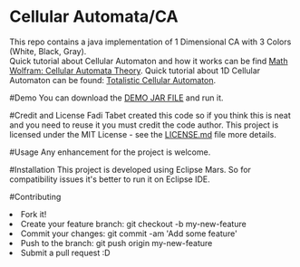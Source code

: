 # Cellular Automata/CA
This repo contains a java implementation of 1 Dimensional CA with 3 Colors (White, Black, Gray).<br/>
Quick tutorial about Cellular Automaton and how it works can be find <a target="_blank" href="http://mathworld.wolfram.com/CellularAutomaton.html">Math Wolfram: Cellular Automata Theory</a>.
Quick tutorial about 1D Cellular Automaton can be found: <a href="http://mathworld.wolfram.com/TotalisticCellularAutomaton.html">Totalistic Cellular Automaton</a>.

#Demo
You can download the <a href="https://raw.githubusercontent.com/tabet-f/CellularAutomaton-CA/master/CA-DEMO-BY-FADI-TABET.jar">DEMO JAR FILE</a> and run it.

#Credit and License
Fadi Tabet created this code so if you think this is neat and you need to reuse it you must credit the code author.
This project is licensed under the MIT License - see the <a href="https://github.com/tabet-f/CellularAutomata-CA/blob/master/LICENSE.md">LICENSE.md</a> file more details. 

#Usage
Any enhancement for the project is welcome. 

#Installation
This project is developed using Eclipse Mars. So for compatibility issues it's better to run it on Eclipse IDE.

#Contributing
<li>Fork it!</li>
<li>Create your feature branch: git checkout -b my-new-feature</li>
<li>Commit your changes: git commit -am 'Add some feature'</li>
<li>Push to the branch: git push origin my-new-feature</li>
<li>Submit a pull request :D</li>

